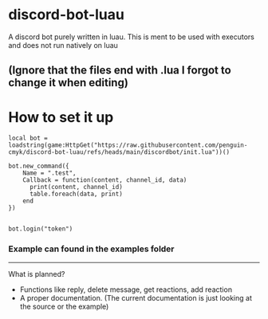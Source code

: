 # discord-bot-luau
A discord bot purely written in luau. This is ment to be used with executors and does not run natively on luau


(Ignore that the files end with .lua I forgot to change it when editing)
--------------------------------------------------------------------------------------------------------------------------------------------------------
# How to set it up
```luau
local bot = loadstring(game:HttpGet("https://raw.githubusercontent.com/penguin-cmyk/discord-bot-luau/refs/heads/main/discordbot/init.lua"))()

bot.new_command({
    Name = ".test",
    Callback = function(content, channel_id, data)
      print(content, channel_id)
      table.foreach(data, print)
    end 
})


bot.login("token")
```
### Example can found in the examples folder
--------------------------------------------------------------------------------------------------------------------------------------------------------

What is planned?
- Functions like reply, delete message, get reactions, add reaction
- A proper documentation. (The current documentation is just looking at the source or the example)
